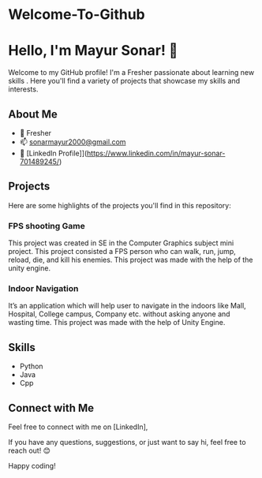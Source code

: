 # Welcome-To-Github
# Hello, I'm Mayur Sonar! 👋

Welcome to my GitHub profile! I'm a Fresher passionate about learning new skills . Here you'll find a variety of projects that showcase my skills and interests.

## About Me

- 💼 Fresher
- 📫 sonarmayur2000@gmail.com
- 📱 [LinkedIn Profile]](https://www.linkedin.com/in/mayur-sonar-701489245/)

## Projects

Here are some highlights of the projects you'll find in this repository:

### FPS shooting Game

This project was created in SE in the Computer Graphics subject mini project.
This project consisted a FPS person who can walk, run, jump, reload, die, and kill his enemies.
This project was made with the help of the unity engine.


### Indoor Navigation 

It’s an application which will help user to navigate in the indoors like Mall, Hospital, College
campus, Company etc. without asking anyone and wasting time.
This project was made with the help of Unity Engine.



## Skills

- Python
- Java
- Cpp

## Connect with Me

Feel free to connect with me on [LinkedIn],

If you have any questions, suggestions, or just want to say hi, feel free to reach out! 😊

Happy coding!
